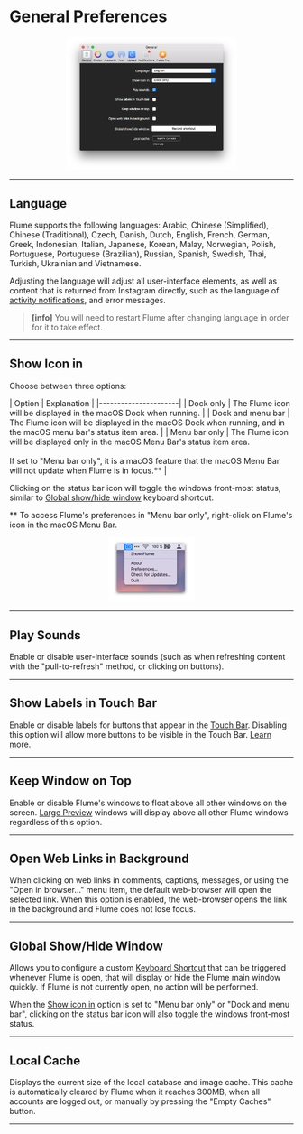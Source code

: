 # General Preferences

<p style="text-align: center; margin-top: 1em;"><img src="/preferences/assets/general.png" width="60%" height="60%" /></p>

------ 

## Language

Flume supports the following languages: Arabic, Chinese (Simplified), Chinese (Traditional), Czech, Danish, Dutch, English, French, German, Greek, Indonesian, Italian, Japanese, Korean, Malay, Norwegian, Polish, Portuguese, Portuguese (Brazilian), Russian, Spanish, Swedish, Thai, Turkish, Ukrainian and Vietnamese.

Adjusting the language will adjust all user-interface elements, as well as content that is returned from Instagram directly, such as the language of [activity notifications](/views/activity.md), and error messages.

> **[info]**
> You will need to restart Flume after changing language in order for it to take effect.

------ 

## Show Icon in

Choose between three options:

| Option | Explanation |
|----------------------|
| Dock only | The Flume icon will be displayed in the macOS Dock when running. |
| Dock and menu bar | The Flume icon will be displayed in the macOS Dock when running, and in the macOS menu bar's status item area. |
| Menu bar only | The Flume icon will be displayed only in the macOS Menu Bar's status item area.<br /><br />If set to "Menu bar only", it is a macOS feature that the macOS Menu Bar will not update when Flume is in focus.** |

Clicking on the status bar icon will toggle the windows front-most status, similar to [Global show/hide window](#global-showhide-window) keyboard shortcut.

** To access Flume's preferences in "Menu bar only", right-click on Flume's icon in the macOS Menu Bar.

<p style="text-align: center; margin-top: 1em;"><img src="/preferences/assets/menubar.png" width="30%" height="30%" /></p>

------ 

## Play Sounds

Enable or disable user-interface sounds (such as when refreshing content with the "pull-to-refresh" method, or clicking on buttons).

------ 

## Show Labels in Touch Bar

Enable or disable labels for buttons that appear in the [Touch Bar](https://support.apple.com/en-us/HT207055). Disabling this option will allow more buttons to be visible in the Touch Bar. [Learn more.](/misc/touchbar.md)

------ 

## Keep Window on Top

Enable or disable Flume's windows to float above all other windows on the screen. [Large Preview](/views/largepreview.md) windows will display above all other Flume windows regardless of this option.

------

## Open Web Links in Background

When clicking on web links in comments, captions, messages, or using the "Open in browser…" menu item, the default web-browser will open the selected link. When this option is enabled, the web-browser opens the link in the background and Flume does not lose focus.

------

## Global Show/Hide Window

Allows you to configure a custom [Keyboard Shortcut](/misc/keyboard-shortcuts.md) that can be triggered whenever Flume is open, that will display or hide the Flume main window quickly. If Flume is not currently open, no action will be performed.

When the [Show icon in](#show-icon-in) option is set to "Menu bar only" or "Dock and menu bar", clicking on the status bar icon will also toggle the windows front-most status.

------

## Local Cache

Displays the current size of the local database and image cache. This cache is automatically cleared by Flume when it reaches 300MB, when all accounts are logged out, or manually by pressing the "Empty Caches" button.

------